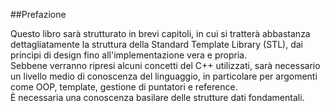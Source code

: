 ##Prefazione

Questo libro sarà strutturato in brevi capitoli, in cui si tratterà abbastanza
dettagliatamente la struttura della Standard Template Library (STL),
dai princìpi di design fino all'implementazione vera e propria.<br>
Sebbene verranno ripresi alcuni concetti del C++ utilizzati,
sarà necessario un livello medio di conoscenza del linguaggio, in particolare per
argomenti come OOP, template, gestione di puntatori e reference.<br>
È necessaria una conoscenza basilare delle strutture dati fondamentali.
